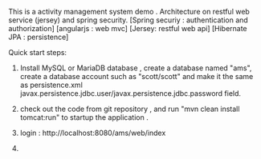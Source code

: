 This is a activity management system demo .
Architecture on restful web service (jersey) and spring security.
[Spring securiy : authentication and authorization]
[angularjs : web mvc]
[Jersey: restful web api]
[Hibernate JPA : persistence]

Quick start steps:
1. Install MySQL or MariaDB database , create a database named "ams", create a database account such as "scott/scott" and make it the same as persistence.xml javax.persistence.jdbc.user/javax.persistence.jdbc.password field.

2. check out the code from git repository , and run "mvn clean install tomcat:run" to startup the application .

3. login : http://localhost:8080/ams/web/index
4. 
